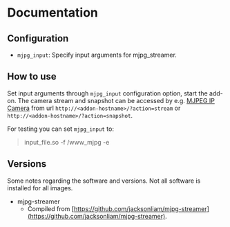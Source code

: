 # Documentation

## Configuration

- `mjpg_input`: Specify input arguments for mjpg_streamer.

## How to use

Set input arguments through `mjpg_input` configuration option, start the add-on.
The camera stream and snapshot can be accessed by e.g. [MJPEG IP Camera](https://www.home-assistant.io/integrations/mjpeg/) from url `http://<addon-hostname>/?action=stream` or `http://<addon-hostname>/?action=snapshot`.

For testing you can set `mjpg_input` to:
> input_file.so -f /www_mjpg -e

## Versions

Some notes regarding the software and versions.
Not all software is installed for all images.

- mjpg-streamer
  - Compiled from [https://github.com/jacksonliam/mjpg-streamer](https://github.com/jacksonliam/mjpg-streamer).
